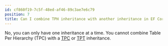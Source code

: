 ```yaml
---
id: cf860f19-7c5f-48ed-af46-89c3ae7e6c79
position: 7
title: Can I combine TPH inheritance with another inheritance in EF Core?
---
```


No, you can only have one inheritance at a time. You cannot combine Table Per Hierarchy (TPC) with a [TPC](/inheritance/table-per-concrete) or [TPT](/inheritance/table-per-type) inheritance.